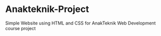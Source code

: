 # Anakteknik-Project
Simple Website using HTML and CSS for AnakTeknik Web Development course project
